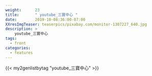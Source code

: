 ```yaml
---
weight:      23
title:       " youtube_三寶中心 "
date:        2019-10-08:36:00-07:00
XXresImgTeaser: teaserpics/pixabay.com/monitor-1307227_640.jpg
description: >
    youtube_三寶中心
tags:
  - front
categories:
  - features
---
```


{{< my2genlistbytag "youtube_三寶中心" >}}
